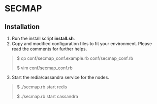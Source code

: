 # SECMAP

## Installation

1. Run the install script __install.sh__.
2. Copy and modified configuration files to fit your environment. Please read the comments for further helps.
  > $ cp conf/secmap_conf.example.rb conf/secmap_conf.rb
  >
  > $ vim conf/secmap_conf.rb
  
3. Start the redia/cassandra service for the nodes.
  > $ ./secmap.rb start redis
  >
  > $ ./secmap.rb start cassandra
